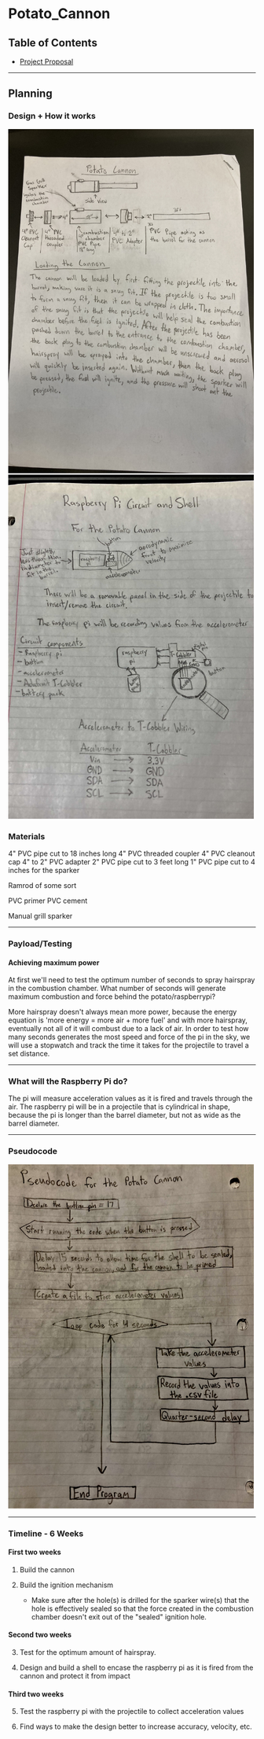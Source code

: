 # Potato_Cannon

## Table of Contents
* [Project Proposal](#Planning)
---

## Planning

### Design + How it works

<img src="https://raw.githubusercontent.com/slynch66/Potato_Cannon/main/Images/Cannon-Planning.jpg" width = 500 height = 700\>

<img src="https://raw.githubusercontent.com/slynch66/Potato_Cannon/main/Images/potato-cannon-circuit-planning.jpg" width = 500 height = 700\>

### Materials

4" PVC pipe cut to 18 inches long
4" PVC threaded coupler
4" PVC cleanout cap
4" to 2" PVC adapter
2" PVC pipe cut to 3 feet long
1" PVC pipe cut to 4 inches for the sparker

Ramrod of some sort

PVC primer
PVC cement

Manual grill sparker

---

### Payload/Testing

#### Achieving maximum power

At first we'll need to test the optimum number of seconds to spray hairspray in the combustion chamber. What number of seconds will generate maximum combustion and force behind the potato/raspberrypi?

More hairspray doesn't always mean more power, because the energy equation is  'more energy = more air + more fuel' and with more hairspray, eventually not all of it will combust due to a lack of air. In order to test how many seconds generates the most speed and force of the pi in the sky, we will use a stopwatch and track the time it takes for the projectile to travel a set distance.

---

### What will the Raspberry Pi do?

The pi will measure acceleration values as it is fired and travels through the air. The raspberry pi will be in a projectile that is cylindrical in shape, because the pi is longer than the barrel diameter, but not as wide as the barrel diameter.

---

### Pseudocode

<img src="https://raw.githubusercontent.com/slynch66/Potato_Cannon/main/Images/Potato-Cannon-Pseudocode.jpg" width = 500 height = 700\>

---

### Timeline - 6 Weeks

#### First two weeks

   1. Build the cannon 
  
   2. Build the ignition mechanism
         - Make sure after the hole(s) is drilled for the sparker wire(s) that the hole is effectively sealed so that the force created in the combustion chamber doesn't                   exit out of the "sealed" ignition hole.

#### Second two weeks
        
   3. Test for the optimum amount of hairspray.
        
   4. Design and build a shell to encase the raspberry pi as it is fired from the cannon and protect it from impact

#### Third two weeks
     
   5. Test the raspberry pi with the projectile to collect acceleration values
        
   6. Find ways to make the design better to increase accuracy, velocity, etc.
